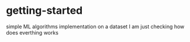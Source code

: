 # getting-started
simple ML algorithms implementation on a dataset 
I am just checking how does everthing works
